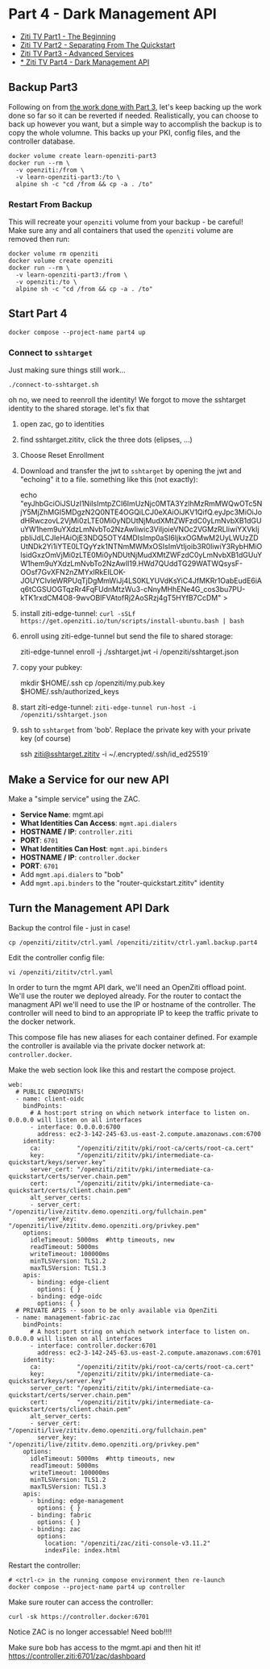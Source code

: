 # Part 4 - Dark Management API

* [Ziti TV Part1 - The Beginning](https://www.youtube.com/live/93QZQWdblPU?si=MASCdTOauBIsRQAj)
* [Ziti TV Part2 - Separating From The Quickstart](https://www.youtube.com/live/AqLyqgNP3Qk?si=1t5nj64-Uvc6vaYq)
* [Ziti TV Part3 - Advanced Services](https://www.youtube.com/live/AqLyqgNP3Qk?si=1t5nj64-Uvc6vaYq)
* [* Ziti TV Part4 - Dark Management API](https://www.youtube.com/live/AqLyqgNP3Qk?si=1t5nj64-Uvc6vaYq)

## Backup Part3

Following on from [the work done with Part 3](../part3-services/README.md), let's keep
backing up the work done so far so it can be reverted if needed. Realistically, you can choose to back up
however you want, but a simple way to accomplish the backup is to copy the whole volumne. This backs up
your PKI, config files, and the controller database.

```
docker volume create learn-openziti-part3
docker run --rm \
  -v openziti:/from \
  -v learn-openziti-part3:/to \
  alpine sh -c "cd /from && cp -a . /to"
```

### Restart From Backup

This will recreate your `openziti` volume from your backup - be careful! Make sure any and all containers that used
the `openziti` volume are removed then run:
```
docker volume rm openziti
docker volume create openziti
docker run --rm \
  -v learn-openziti-part3:/from \
  -v openziti:/to \
  alpine sh -c "cd /from && cp -a . /to"
```

## Start Part 4
```
docker compose --project-name part4 up
```

### Connect to `sshtarget`
Just making sure things still work...
```
./connect-to-sshtarget.sh
```

oh no, we need to reenroll the identity! We forgot to move the sshtarget identity to the shared storage. let's fix that
1. open zac, go to identities
1. find sshtarget.zititv, click the three dots (elipses, ...)
1. Choose Reset Enrollment
1. Download and transfer the jwt to `sshtarget` by opening the jwt and "echoing" it to a file. something like this (not exactly):
    
      echo "eyJhbGciOiJSUzI1NiIsImtpZCI6ImUzNjc0MTA3YzlhMzRmMWQwOTc5NjY5MjZhMGI5MDgzN2Q0NTE4OGQiLCJ0eXAiOiJKV1QifQ.eyJpc3MiOiJodHRwczovL2VjMi0zLTE0Mi0yNDUtNjMudXMtZWFzdC0yLmNvbXB1dGUuYW1hem9uYXdzLmNvbTo2NzAwIiwic3ViIjoieVNOc2VGMzRLIiwiYXVkIjpbIiJdLCJleHAiOjE3NDQ5OTY4MDIsImp0aSI6IjkxOGMwM2UyLWUzZDUtNDk2Yi1iYTE0LTQyYzk1NTNmMWMxOSIsImVtIjoib3R0IiwiY3RybHMiOlsidGxzOmVjMi0zLTE0Mi0yNDUtNjMudXMtZWFzdC0yLmNvbXB1dGUuYW1hem9uYXdzLmNvbTo2NzAwIl19.HWd7QUddTG29WATWQsysF-OOsf7GvXFN2nZMYxIRkEILOK-JOUYCIvleWRPUqTjDgMmWiJj4LS0KLYUVdKsYiC4JfMKRr1OabEudE6iAq6tCGSUOGTqzRr4FqFUdnMtzWu3-cNnyMHhENe4G_cos3bu7PU-kTK1rxdCM4O8-9wvOBIFVAtofRj2AoSRzj4gT5HYfB7CcDM" > 

1. install ziti-edge-tunnel: `curl -sSLf https://get.openziti.io/tun/scripts/install-ubuntu.bash | bash`
1. enroll using ziti-edge-tunnel but send the file to shared storage:
    
      ziti-edge-tunnel enroll -j ./sshtarget.jwt -i /openziti/sshtarget.json
      
1. copy your pubkey:

      mkdir $HOME/.ssh
      cp /openziti/my.pub.key $HOME/.ssh/authorized_keys

1. start ziti-edge-tunnel: `ziti-edge-tunnel run-host -i /openziti/sshtarget.json`
1. ssh to `sshtarget` from 'bob'. Replace the private key with your private key (of course)
      
      ssh ziti@sshtarget.zititv -i ~/.encrypted/.ssh/id_ed25519`
      
## Make a Service for our new API

Make a "simple service" using the ZAC.
* **Service Name**: mgmt.api
* **What Identities Can Access**: `mgmt.api.dialers`
* **HOSTNAME / IP**: `controller.ziti`
* **PORT**: `6701`
* **What Identities Can Host**: `mgmt.api.binders`
* **HOSTNAME / IP**: `controller.docker`
* **PORT**: `6701`
* Add `mgmt.api.dialers` to "bob"
* Add `mgmt.api.binders` to the "router-quickstart.zititv" identity

## Turn the Management API Dark

Backup the control file - just in case!
```
cp /openziti/zititv/ctrl.yaml /openziti/zititv/ctrl.yaml.backup.part4
```

Edit the controller config file:
```
vi /openziti/zititv/ctrl.yaml
```

In order to turn the mgmt API dark, we'll need an OpenZiti offload point. We'll use the router we deployed already.
For the router to contact the managment API we'll need to use the IP or hostname of the controller. The controller
will need to bind to an appropriate IP to keep the traffic private to the docker network.

This compose file has new aliases for each container defined. For example the controller is available via the private
docker network at: `controller.docker`.

Make the web section look like this and restart the compose project.
```
web:
  # PUBLIC ENDPOINTS!
  - name: client-oidc
    bindPoints:
      # A host:port string on which network interface to listen on. 0.0.0.0 will listen on all interfaces
      - interface: 0.0.0.0:6700
        address: ec2-3-142-245-63.us-east-2.compute.amazonaws.com:6700
    identity:
      ca:          "/openziti/zititv/pki/root-ca/certs/root-ca.cert"
      key:         "/openziti/zititv/pki/intermediate-ca-quickstart/keys/server.key"
      server_cert: "/openziti/zititv/pki/intermediate-ca-quickstart/certs/server.chain.pem"
      cert:        "/openziti/zititv/pki/intermediate-ca-quickstart/certs/client.chain.pem"
      alt_server_certs:
      - server_cert: "/openziti/live/zititv.demo.openziti.org/fullchain.pem"
        server_key:  "/openziti/live/zititv.demo.openziti.org/privkey.pem"
    options:
      idleTimeout: 5000ms  #http timeouts, new
      readTimeout: 5000ms
      writeTimeout: 100000ms
      minTLSVersion: TLS1.2
      maxTLSVersion: TLS1.3
    apis:
      - binding: edge-client
        options: { }
      - binding: edge-oidc
        options: { }
  # PRIVATE APIS -- soon to be only available via OpenZiti
  - name: management-fabric-zac
    bindPoints:
      # A host:port string on which network interface to listen on. 0.0.0.0 will listen on all interfaces
      - interface: controller.docker:6701
        address: ec2-3-142-245-63.us-east-2.compute.amazonaws.com:6701
    identity:
      ca:          "/openziti/zititv/pki/root-ca/certs/root-ca.cert"
      key:         "/openziti/zititv/pki/intermediate-ca-quickstart/keys/server.key"
      server_cert: "/openziti/zititv/pki/intermediate-ca-quickstart/certs/server.chain.pem"
      cert:        "/openziti/zititv/pki/intermediate-ca-quickstart/certs/client.chain.pem"
      alt_server_certs:
      - server_cert: "/openziti/live/zititv.demo.openziti.org/fullchain.pem"
        server_key:  "/openziti/live/zititv.demo.openziti.org/privkey.pem"
    options:
      idleTimeout: 5000ms  #http timeouts, new
      readTimeout: 5000ms
      writeTimeout: 100000ms
      minTLSVersion: TLS1.2
      maxTLSVersion: TLS1.3
    apis:
      - binding: edge-management
        options: { }
      - binding: fabric
        options: { }
      - binding: zac
        options:
          location: "/openziti/zac/ziti-console-v3.11.2"
          indexFile: index.html
```

Restart the controller:
```
# <ctrl-c> in the running compose environment then re-launch
docker compose --project-name part4 up controller
```

Make sure router can access the controller:
```
curl -sk https://controller.docker:6701
```

Notice ZAC is no longer accessable! Need bob!!!!

Make sure bob has access to the mgmt.api and then hit it!
https://controller.ziti:6701/zac/dashboard




